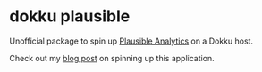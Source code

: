 # dokku plausible

Unofficial package to spin up [Plausible Analytics](https://plausible.io/) on a Dokku host.

Check out my [blog post](https://kevinlangleyjr.dev/blog/self-hosting-plausible-analytics-with-dokku) on spinning up this application.
